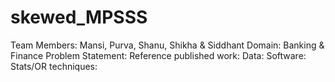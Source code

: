 # skewed_MPSSS
Team Members: Mansi, Purva, Shanu, Shikha & Siddhant
Domain: Banking & Finance
Problem Statement:
Reference published work:
Data:
Software:
Stats/OR techniques:
